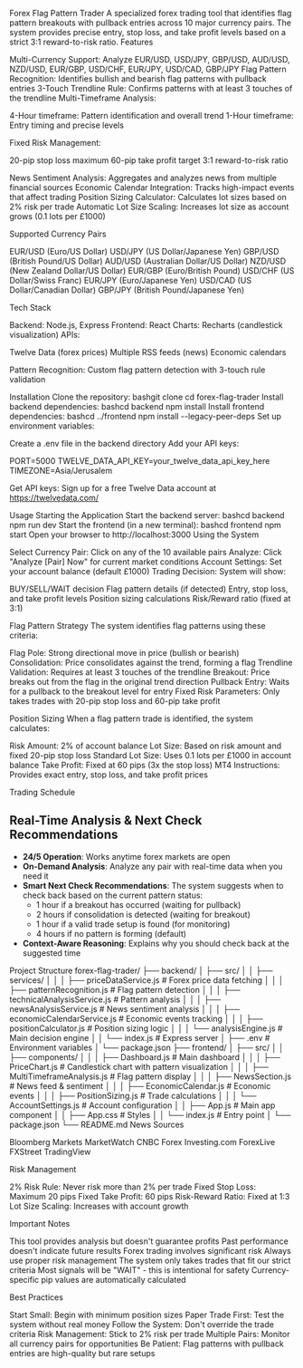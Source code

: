 Forex Flag Pattern Trader
A specialized forex trading tool that identifies flag pattern breakouts with pullback entries across 10 major currency pairs. The system provides precise entry, stop loss, and take profit levels based on a strict 3:1 reward-to-risk ratio.
Features

Multi-Currency Support: Analyze EUR/USD, USD/JPY, GBP/USD, AUD/USD, NZD/USD, EUR/GBP, USD/CHF, EUR/JPY, USD/CAD, GBP/JPY
Flag Pattern Recognition: Identifies bullish and bearish flag patterns with pullback entries
3-Touch Trendline Rule: Confirms patterns with at least 3 touches of the trendline
Multi-Timeframe Analysis:

4-Hour timeframe: Pattern identification and overall trend
1-Hour timeframe: Entry timing and precise levels


Fixed Risk Management:

20-pip stop loss maximum
60-pip take profit target
3:1 reward-to-risk ratio


News Sentiment Analysis: Aggregates and analyzes news from multiple financial sources
Economic Calendar Integration: Tracks high-impact events that affect trading
Position Sizing Calculator: Calculates lot sizes based on 2% risk per trade
Automatic Lot Size Scaling: Increases lot size as account grows (0.1 lots per £1000)

Supported Currency Pairs

EUR/USD (Euro/US Dollar)
USD/JPY (US Dollar/Japanese Yen)
GBP/USD (British Pound/US Dollar)
AUD/USD (Australian Dollar/US Dollar)
NZD/USD (New Zealand Dollar/US Dollar)
EUR/GBP (Euro/British Pound)
USD/CHF (US Dollar/Swiss Franc)
EUR/JPY (Euro/Japanese Yen)
USD/CAD (US Dollar/Canadian Dollar)
GBP/JPY (British Pound/Japanese Yen)

Tech Stack

Backend: Node.js, Express
Frontend: React
Charts: Recharts (candlestick visualization)
APIs:

Twelve Data (forex prices)
Multiple RSS feeds (news)
Economic calendars


Pattern Recognition: Custom flag pattern detection with 3-touch rule validation

Installation
Clone the repository:
bashgit clone <repository-url>
cd forex-flag-trader
Install backend dependencies:
bashcd backend
npm install
Install frontend dependencies:
bashcd ../frontend
npm install --legacy-peer-deps
Set up environment variables:

Create a .env file in the backend directory
Add your API keys:

PORT=5000
TWELVE_DATA_API_KEY=your_twelve_data_api_key_here
TIMEZONE=Asia/Jerusalem

Get API keys: Sign up for a free Twelve Data account at https://twelvedata.com/

Usage
Starting the Application
Start the backend server:
bashcd backend
npm run dev
Start the frontend (in a new terminal):
bashcd frontend
npm start
Open your browser to http://localhost:3000
Using the System

Select Currency Pair: Click on any of the 10 available pairs
Analyze: Click "Analyze [Pair] Now" for current market conditions
Account Settings: Set your account balance (default £1000)
Trading Decision: System will show:

BUY/SELL/WAIT decision
Flag pattern details (if detected)
Entry, stop loss, and take profit levels
Position sizing calculations
Risk/Reward ratio (fixed at 3:1)



Flag Pattern Strategy
The system identifies flag patterns using these criteria:

Flag Pole: Strong directional move in price (bullish or bearish)
Consolidation: Price consolidates against the trend, forming a flag
Trendline Validation: Requires at least 3 touches of the trendline
Breakout: Price breaks out from the flag in the original trend direction
Pullback Entry: Waits for a pullback to the breakout level for entry
Fixed Risk Parameters: Only takes trades with 20-pip stop loss and 60-pip take profit

Position Sizing
When a flag pattern trade is identified, the system calculates:

Risk Amount: 2% of account balance
Lot Size: Based on risk amount and fixed 20-pip stop loss
Standard Lot Size: Uses 0.1 lots per £1000 in account balance
Take Profit: Fixed at 60 pips (3x the stop loss)
MT4 Instructions: Provides exact entry, stop loss, and take profit prices

Trading Schedule

## Real-Time Analysis & Next Check Recommendations

- **24/5 Operation**: Works anytime forex markets are open
- **On-Demand Analysis**: Analyze any pair with real-time data when you need it
- **Smart Next Check Recommendations**: The system suggests when to check back based on the current pattern status:
  - 1 hour if a breakout has occurred (waiting for pullback)
  - 2 hours if consolidation is detected (waiting for breakout)
  - 1 hour if a valid trade setup is found (for monitoring)
  - 4 hours if no pattern is forming (default)
- **Context-Aware Reasoning**: Explains why you should check back at the suggested time

Project Structure
forex-flag-trader/
├── backend/
│   ├── src/
│   │   ├── services/
│   │   │   ├── priceDataService.js         # Forex price data fetching
│   │   │   ├── patternRecognition.js       # Flag pattern detection
│   │   │   ├── technicalAnalysisService.js # Pattern analysis
│   │   │   ├── newsAnalysisService.js      # News sentiment analysis
│   │   │   ├── economicCalendarService.js  # Economic events tracking
│   │   │   ├── positionCalculator.js       # Position sizing logic
│   │   │   └── analysisEngine.js           # Main decision engine
│   │   └── index.js                        # Express server
│   ├── .env                                # Environment variables
│   └── package.json
├── frontend/
│   ├── src/
│   │   ├── components/
│   │   │   ├── Dashboard.js                # Main dashboard
│   │   │   ├── PriceChart.js               # Candlestick chart with pattern visualization
│   │   │   ├── MultiTimeframeAnalysis.js   # Flag pattern display
│   │   │   ├── NewsSection.js              # News feed & sentiment
│   │   │   ├── EconomicCalendar.js         # Economic events
│   │   │   ├── PositionSizing.js           # Trade calculations
│   │   │   └── AccountSettings.js          # Account configuration
│   │   ├── App.js                          # Main app component
│   │   ├── App.css                         # Styles
│   │   └── index.js                        # Entry point
│   └── package.json
└── README.md
News Sources

Bloomberg Markets
MarketWatch
CNBC Forex
Investing.com
ForexLive
FXStreet
TradingView

Risk Management

2% Risk Rule: Never risk more than 2% per trade
Fixed Stop Loss: Maximum 20 pips
Fixed Take Profit: 60 pips
Risk-Reward Ratio: Fixed at 1:3
Lot Size Scaling: Increases with account growth

Important Notes

This tool provides analysis but doesn't guarantee profits
Past performance doesn't indicate future results
Forex trading involves significant risk
Always use proper risk management
The system only takes trades that fit our strict criteria
Most signals will be "WAIT" - this is intentional for safety
Currency-specific pip values are automatically calculated

Best Practices

Start Small: Begin with minimum position sizes
Paper Trade First: Test the system without real money
Follow the System: Don't override the trade criteria
Risk Management: Stick to 2% risk per trade
Multiple Pairs: Monitor all currency pairs for opportunities
Be Patient: Flag patterns with pullback entries are high-quality but rare setups